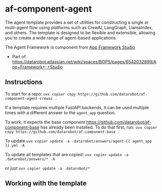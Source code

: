 # af-component-agent
The agent template provides a set of utilities for constructing a single or multi-agent flow using platforms such
as CrewAI, LangGraph, LlamaIndex, and others. The template is designed to be flexible and extensible, allowing you 
to create a wide range of agent-based applications.

The Agent Framework is component from [App Framework Studio](https://github.com/datarobot/app-framework-studio)
* Part of https://datarobot.atlassian.net/wiki/spaces/BOPS/pages/6542032899/App+Framework+-+Studio

## Instructions

To start for a repo:
`uvx copier copy https://github.com/datarobot/af-component-agent-crewai .`

If a template requires multiple FastAPI backends, it can be used multiple times with a different answer to the `agent_app` question.

To work, it expects the base component https://github.com/datarobot/af-component-base has already been installed. To do that first, run:
`uvx copier copy https://github.com/datarobot/af-component-base .`


To update
`uvx copier update -a .datarobot/answers/agent-{{ agent_app }}.yml -A`

To update all templates that are copied:
`uvx copier update -a .datarobot/answers/* -A`

or just
`uvx copier update -a .datarobot/*`

## Working with the template


